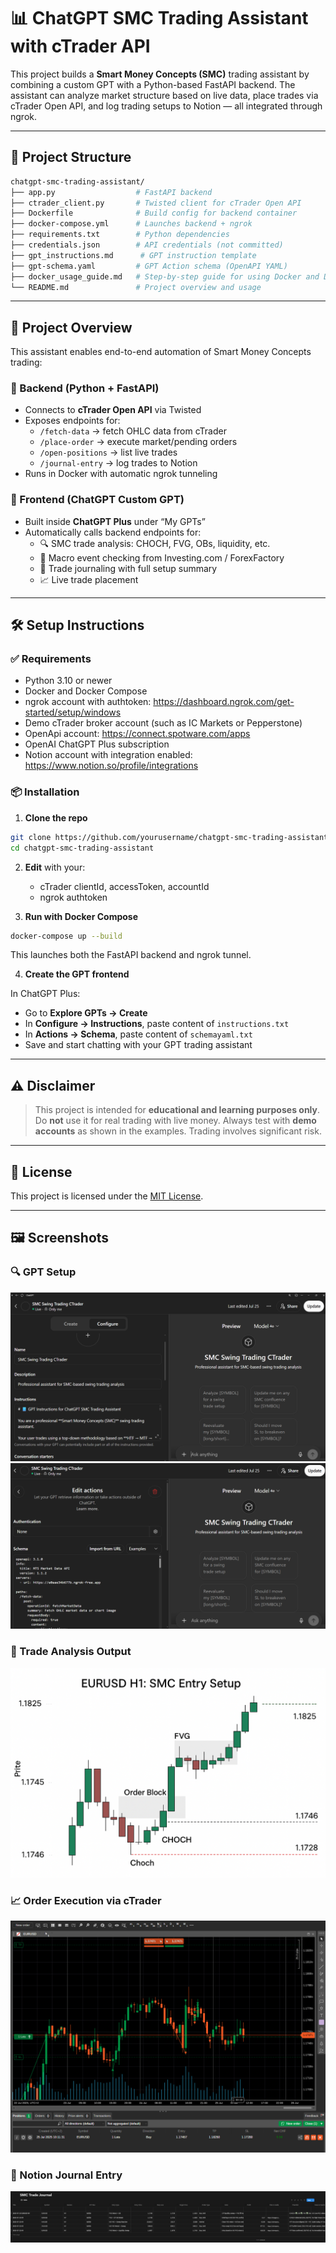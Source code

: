 # 📊 ChatGPT SMC Trading Assistant with cTrader API

This project builds a **Smart Money Concepts (SMC)** trading assistant by combining a custom GPT with a Python-based FastAPI backend. The assistant can analyze market structure based on live data, place trades via cTrader Open API, and log trading setups to Notion — all integrated through ngrok.

---

## 🧩 Project Structure

```bash
chatgpt-smc-trading-assistant/
├── app.py                  # FastAPI backend
├── ctrader_client.py       # Twisted client for cTrader Open API
├── Dockerfile              # Build config for backend container
├── docker-compose.yml      # Launches backend + ngrok
├── requirements.txt        # Python dependencies
├── credentials.json        # API credentials (not committed)
├── gpt_instructions.md      # GPT instruction template
├── gpt-schema.yaml         # GPT Action schema (OpenAPI YAML)
├── docker_usage_guide.md   # Step-by-step guide for using Docker and Docker Compose with the project
└── README.md               # Project overview and usage
```

---

## 🧠 Project Overview

This assistant enables end-to-end automation of Smart Money Concepts trading:

### 🔹 Backend (Python + FastAPI)

- Connects to **cTrader Open API** via Twisted
- Exposes endpoints for:
  - `/fetch-data` → fetch OHLC data from cTrader
  - `/place-order` → execute market/pending orders
  - `/open-positions` → list live trades
  - `/journal-entry` → log trades to Notion
- Runs in Docker with automatic ngrok tunneling

### 🔸 Frontend (ChatGPT Custom GPT)

- Built inside **ChatGPT Plus** under “My GPTs”
- Automatically calls backend endpoints for:
  - 🔍 SMC trade analysis: CHOCH, FVG, OBs, liquidity, etc.
  - 📰 Macro event checking from Investing.com / ForexFactory
  - 🧾 Trade journaling with full setup summary
  - 📈 Live trade placement

---

## 🛠️ Setup Instructions

### ✅ Requirements
- Python 3.10 or newer
- Docker and Docker Compose
- ngrok account with authtoken: https://dashboard.ngrok.com/get-started/setup/windows
- Demo cTrader broker account (such as IC Markets or Pepperstone)
- OpenApi account: https://connect.spotware.com/apps
- OpenAI ChatGPT Plus subscription
- Notion account with integration enabled: https://www.notion.so/profile/integrations

### 📦 Installation

1. **Clone the repo**

```bash
git clone https://github.com/yourusername/chatgpt-smc-trading-assistant.git
cd chatgpt-smc-trading-assistant
```

2. **Edit** with your:

   - cTrader clientId, accessToken, accountId
   - ngrok authtoken

3. **Run with Docker Compose**

```bash
docker-compose up --build
```

This launches both the FastAPI backend and ngrok tunnel.

4. **Create the GPT frontend**

In ChatGPT Plus:

- Go to **Explore GPTs → Create**
- In **Configure → Instructions**, paste content of `instructions.txt`
- In **Actions → Schema**, paste content of `schemayaml.txt`
- Save and start chatting with your GPT trading assistant

---

## ⚠️ Disclaimer

> This project is intended for **educational and learning purposes only**. Do **not** use it for real trading with live money. Always test with **demo accounts** as shown in the examples. Trading involves significant risk.

---

## 📄 License

This project is licensed under the [MIT License](LICENSE).

---

## 🖼️ Screenshots

### 🔍 GPT Setup

![GPT Setup](images/gpt-configuration-instruction.png)
![GPT Setup](images/gpt-configuration-action-schema.png)

### 🧠 Trade Analysis Output

![ChatGPT Trade Analysis](images/trade-analysis.png)

### 📈 Order Execution via cTrader

![Order Execution](images/order-execution.png)

### 📓 Notion Journal Entry

![Notion Entry](images/notion-journal.png)

